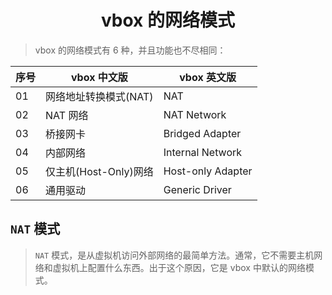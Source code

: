 # <center>vbox 的网络模式</center>

> vbox 的网络模式有 6 种，并且功能也不尽相同：

| 序号 | vbox 中文版           | vbox 英文版       |
| ---- | --------------------- | ----------------- |
| 01   | 网络地址转换模式(NAT) | NAT               |
| 02   | NAT 网络              | NAT Network       |
| 03   | 桥接网卡              | Bridged Adapter   |
| 04   | 内部网络              | Internal Network  |
| 05   | 仅主机(Host-Only)网络 | Host-only Adapter |
| 06   | 通用驱动              | Generic Driver    |

## `NAT` 模式

> `NAT` 模式，是从虚拟机访问外部网络的最简单方法。通常，它不需要主机网络和虚拟机上配置什么东西。出于这个原因，它是 vbox 中默认的网络模式。
